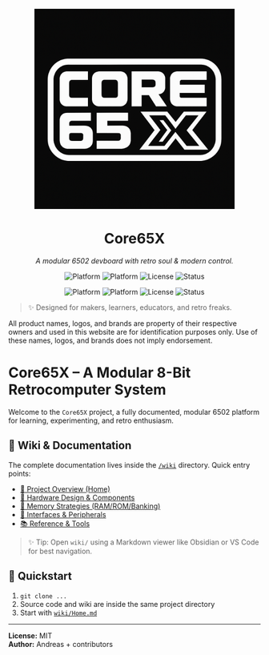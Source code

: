 <p align="center">
  <img src="branding/core65x_logo.png" alt="Core65X Logo" width="400"/>
</p>

<h1 align="center">Core65X</h1>
<p align="center"><em>A modular 6502 devboard with retro soul & modern control.</em></p>

<p align="center">
  <img alt="Platform" src="https://img.shields.io/badge/Core-MPU_WDC_65C02-blue?style=flat-square" />
  <img alt="Platform" src="https://img.shields.io/badge/Core-MCU_RPI_PICO_2W-blue?style=flat-square" />
  <img alt="License" src="https://img.shields.io/badge/license-MIT-green?style=flat-square" />
  <img alt="Status" src="https://img.shields.io/badge/status-Under_Development-yellow?style=flat-square" />
</p>

<p align="center">
  <img alt="Platform" src="https://img.shields.io/badge/Feature-Modualar-blue?style=flat-square" />
  <img alt="Platform" src="https://img.shields.io/badge/Core-MCU_PICO-blue?style=flat-square" />
  <img alt="License" src="https://img.shields.io/badge/license-MIT-green?style=flat-square" />
  <img alt="Status" src="https://img.shields.io/badge/status-Under_Development-yellow?style=flat-square" />
</p>

> ✨ Designed for makers, learners, educators, and retro freaks.

All product names, logos, and brands are property of their respective owners and used in this website are for identification purposes only. Use of these names, logos, and brands does not imply endorsement.

# Core65X – A Modular 8-Bit Retrocomputer System

Welcome to the `Core65X` project, a fully documented, modular 6502 platform for learning, experimenting, and retro enthusiasm.

## 📘 Wiki & Documentation

The complete documentation lives inside the [`/wiki`](./wiki) directory. Quick entry points:

- [📖 Project Overview (Home)](wiki/Home.md)
- [📐 Hardware Design & Components](wiki/hardware/)
- [🧠 Memory Strategies (RAM/ROM/Banking)](wiki/hardware/memory/)
- [🧩 Interfaces & Peripherals](wiki/hardware/interfaces/)
- [📚 Reference & Tools](wiki/reference/)

> ✨ Tip: Open `wiki/` using a Markdown viewer like Obsidian or VS Code for best navigation.

## 🚀 Quickstart

1. `git clone ...`
2. Source code and wiki are inside the same project directory
3. Start with [`wiki/Home.md`](wiki/Home.md)

---

**License:** MIT  
**Author:** Andreas + contributors  
